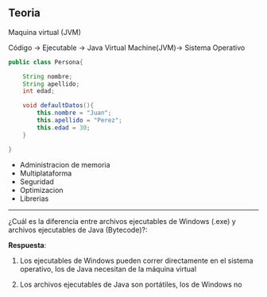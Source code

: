 ## Teoria

Maquina virtual (JVM)

Código -> Ejecutable -> Java Virtual Machine(JVM)-> Sistema Operativo

```java
public class Persona{

    String nombre;
    String apellido;
    int edad;

    void defaultDatos(){
        this.nombre = "Juan";
        this.apellido = "Perez";
        this.edad = 30;
    }

}

```
* Administracion de memoria
* Multiplataforma
* Seguridad
* Optimizacion
* Librerias
---
¿Cuál es la diferencia entre archivos ejecutables de Windows (.exe) y archivos ejecutables de Java (Bytecode)?:

**Respuesta**:
1) Los ejecutables de Windows pueden correr directamente en el sistema operativo, los de Java necesitan de la máquina virtual

2) Los archivos ejecutables de Java son portátiles, los de Windows no

